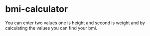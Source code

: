 # bmi-calculator

You can enter two values one is height and second is weight and by calculating the values you can find your bmi.
